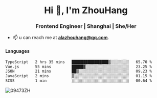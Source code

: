 <h1 align="center">Hi 👋, I'm ZhouHang</h1>

<h3 align="center">Frontend Engineer | Shanghai | She/Her</h3>

- 📫 u can reach me at **alazhouhang@qq.com**.

<h4 align="left">Languages</h4>
<!--START_SECTION:waka-->

```txt
TypeScript   2 hrs 35 mins   ████████████████▒░░░░░░░░   65.70 %
Vue.js       55 mins         █████▓░░░░░░░░░░░░░░░░░░░   23.25 %
JSON         21 mins         ██▒░░░░░░░░░░░░░░░░░░░░░░   09.23 %
JavaScript   2 mins          ▒░░░░░░░░░░░░░░░░░░░░░░░░   01.15 %
SCSS         1 min           ░░░░░░░░░░░░░░░░░░░░░░░░░   00.64 %
```

<!--END_SECTION:waka-->

<p align="left"> <img src=https://github-readme-stats.vercel.app/api?username=09473ZH&show_icons=true alt=09473ZH /> </p>
